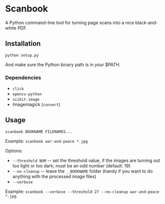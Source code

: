 # Scanbook

A Python command-line tool for turning page scans into a nice black-and-white PDF.


## Installation

`python setup.py`

And make sure the Python binary path is in your $PATH.

### Dependencies

- `click`
- `opencv-python`
- `scikit-image`
- Imagemagick (`convert`)


## Usage

`scanbook BOOKNAME FILENAMES...`

Example: `scanbook war-and-peace *.jpg`

Options:

- `--threshold NUM` -- set the threshold value, if the images are turning out too light or too dark; must be an odd number (default: 19)
- `--no-cleanup` -- leave the `__BOOKNAME` folder (handy if you want to do anything with the processed image files)
- `--verbose`

Example: `scanbook --verbose --threshold 27 --no-cleanup war-and-peace *.jpg`
